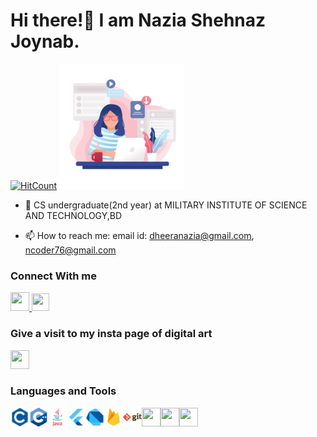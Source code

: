 
<h1>Hi there!👋 I am Nazia Shehnaz Joynab.</h1> 
                
  
[![HitCount](http://hits.dwyl.com/Geek-a-Byte/Geek-a-Byte.svg)](http://hits.dwyl.com/Geek-a-Byte/Geek-a-Byte)
<img src="./femaledeveloper.jpg" alt="" width="200" height="200"/>

- :school: CS undergraduate(2nd year) at MILITARY INSTITUTE OF SCIENCE AND TECHNOLOGY,BD


- 📫 How to reach me:
email id: dheeranazia@gmail.com,
          ncoder76@gmail.com
          
<h3>Connect With me</h3>
<a href="https://www.facebook.com/profile.php?id=100030019410616"><img src="https://i.pinimg.com/originals/30/99/af/3099aff4115ee20f43e3cdad04f59c48.png" alt="" width="30" height="30"/>   </a>
    <a href="https://www.linkedin.com/in/naziashehnaz/"><img src="https://www.forumeebe.upc.edu/wp-content/uploads/2019/09/logolinkedin.png" alt="" width="28" height="28"/></a>
<h3>Give a visit to my insta page of digital art </h3>
<a href="https://www.instagram.com/vibgyor6463/?hl=en"><img src="https://upload.wikimedia.org/wikipedia/commons/thumb/e/e7/Instagram_logo_2016.svg/768px-Instagram_logo_2016.svg.png" alt="" width="30" height="30"/></a>
          
<h3>Languages and Tools</h3>

<img src="https://raw.githubusercontent.com/devicons/devicon/master/icons/c/c-plain.svg" alt="" width="30" height="30"/><img src="https://raw.githubusercontent.com/github/explore/master/topics/cpp/cpp.png" alt="" width="30" height="30"/><img src="https://raw.githubusercontent.com/devicons/devicon/master/icons/java/java-original-wordmark.svg" alt="" width="30" height="30"/><img src="https://raw.githubusercontent.com/github/explore/master/topics/flutter/flutter.png" alt="" width="30" height="30"/><img src="https://raw.githubusercontent.com/github/explore/master/topics/dart/dart.png" alt="" width="30" height="30"/><img src="https://raw.githubusercontent.com/github/explore/master/topics/firebase/firebase.png" alt="" width="30" height="30"/><img src="https://raw.githubusercontent.com/github/explore/master/topics/git/git.png" alt="" width="30" height="30"/><img src="https://www.logolynx.com/images/logolynx/ee/ee6197d1b17644329226e0587dce4a9c.png" alt="" width="30" height="30"/><img src="https://cdn.pixabay.com/photo/2017/08/05/11/16/logo-2582748_1280.png" alt="" width="30" height="30"/><img src="https://upload.wikimedia.org/wikipedia/commons/thumb/f/fb/Adobe_Illustrator_CC_icon.svg/1200px-Adobe_Illustrator_CC_icon.svg.png" alt="" width="30" height="30"/>




